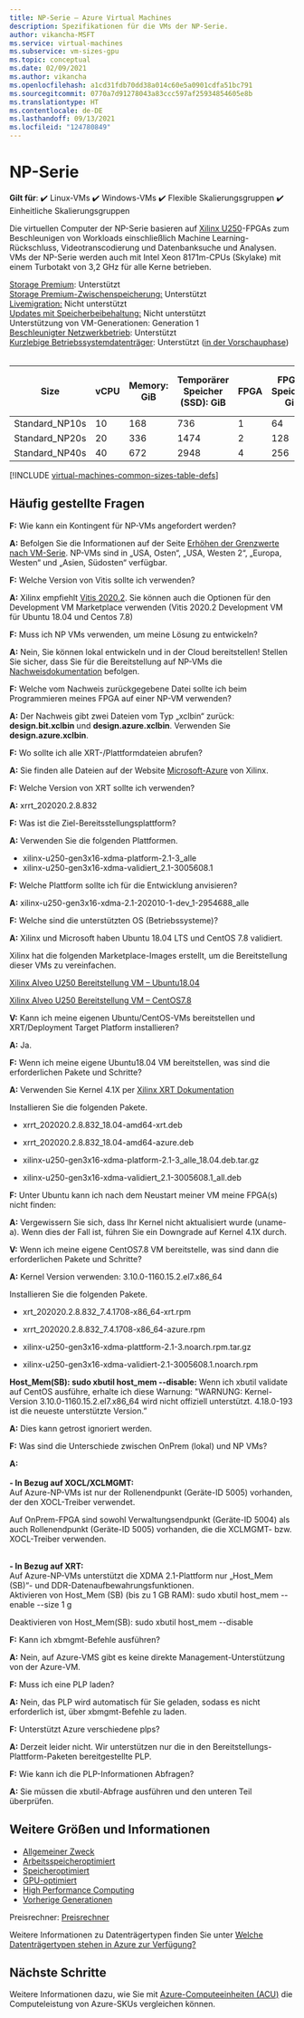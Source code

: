 ```yaml
---
title: NP-Serie – Azure Virtual Machines
description: Spezifikationen für die VMs der NP-Serie.
author: vikancha-MSFT
ms.service: virtual-machines
ms.subservice: vm-sizes-gpu
ms.topic: conceptual
ms.date: 02/09/2021
ms.author: vikancha
ms.openlocfilehash: a1cd31fdb70dd38a014c60e5a0901cdfa51bc791
ms.sourcegitcommit: 0770a7d91278043a83ccc597af25934854605e8b
ms.translationtype: HT
ms.contentlocale: de-DE
ms.lasthandoff: 09/13/2021
ms.locfileid: "124780849"
---
```

# <a name="np-series"></a>NP-Serie 

**Gilt für**: :heavy_check_mark: Linux-VMs :heavy_check_mark: Windows-VMs :heavy_check_mark: Flexible Skalierungsgruppen :heavy_check_mark: Einheitliche Skalierungsgruppen

Die virtuellen Computer der NP-Serie basieren auf [Xilinx U250](https://www.xilinx.com/products/boards-and-kits/alveo/u250.html)-FPGAs zum Beschleunigen von Workloads einschließlich Machine Learning-Rückschluss, Videotranscodierung und Datenbanksuche und Analysen. VMs der NP-Serie werden auch mit Intel Xeon 8171m-CPUs (Skylake) mit einem Turbotakt von 3,2 GHz für alle Kerne betrieben.

[Storage Premium](premium-storage-performance.md): Unterstützt<br>
[Storage Premium-Zwischenspeicherung:](premium-storage-performance.md) Unterstützt<br>
[Livemigration:](maintenance-and-updates.md) Nicht unterstützt<br>
[Updates mit Speicherbeibehaltung:](maintenance-and-updates.md) Nicht unterstützt<br>
Unterstützung von VM-Generationen: Generation 1<br>
[Beschleunigter Netzwerkbetrieb](../virtual-network/create-vm-accelerated-networking-cli.md): Unterstützt<br>
[Kurzlebige Betriebssystemdatenträger](ephemeral-os-disks.md): Unterstützt ([in der Vorschauphase](ephemeral-os-disks.md#preview---ephemeral-os-disks-can-now-be-stored-on-temp-disks))<br>
<br>

| Size | vCPU | Memory: GiB | Temporärer Speicher (SSD): GiB | FPGA | FPGA-Speicher: GiB | Max. Anzahl Datenträger | Maximale Anzahl NICs/Erwartete Netzwerkbandbreite (MBit/s) | 
|---|---|---|---|---|---|---|---|
| Standard_NP10s | 10 | 168 | 736  | 1 | 64  | 8 | 1/7500 | 
| Standard_NP20s | 20 | 336 | 1474 | 2 | 128 | 16 | 2/15000 | 
| Standard_NP40s | 40 | 672 | 2948 | 4 | 256 | 32 | 4/30000 | 



[!INCLUDE [virtual-machines-common-sizes-table-defs](../../includes/virtual-machines-common-sizes-table-defs.md)]


##  <a name="frequently-asked-questions"></a>Häufig gestellte Fragen

**F:** Wie kann ein Kontingent für NP-VMs angefordert werden?

**A:** Befolgen Sie die Informationen auf der Seite [Erhöhen der Grenzwerte nach VM-Serie](../azure-portal/supportability/per-vm-quota-requests.md). NP-VMs sind in „USA, Osten“, „USA, Westen 2“, „Europa, Westen“ und „Asien, Südosten“ verfügbar.

**F:** Welche Version von Vitis sollte ich verwenden? 

**A:** Xilinx empfiehlt [Vitis 2020.2](https://www.xilinx.com/products/design-tools/vitis/vitis-platform.html). Sie können auch die Optionen für den Development VM Marketplace verwenden (Vitis 2020.2 Development VM für Ubuntu 18.04 und Centos 7.8)

**F:** Muss ich NP VMs verwenden, um meine Lösung zu entwickeln? 

**A:** Nein, Sie können lokal entwickeln und in der Cloud bereitstellen! Stellen Sie sicher, dass Sie für die Bereitstellung auf NP-VMs die [Nachweisdokumentation](./field-programmable-gate-arrays-attestation.md) befolgen. 

**F:** Welche vom Nachweis zurückgegebene Datei sollte ich beim Programmieren meines FPGA auf einer NP-VM verwenden?

**A:** Der Nachweis gibt zwei Dateien vom Typ „xclbin“ zurück: **design.bit.xclbin** und **design.azure.xclbin**. Verwenden Sie **design.azure.xclbin**.

**F:** Wo sollte ich alle XRT-/Plattformdateien abrufen?

**A:** Sie finden alle Dateien auf der Website [Microsoft-Azure](https://www.xilinx.com/microsoft-azure.html) von Xilinx.

**F:** Welche Version von XRT sollte ich verwenden?

**A:** xrrt_202020.2.8.832 

**F:** Was ist die Ziel-Bereitsstellungsplattform?

**A:** Verwenden Sie die folgenden Plattformen.
- xilinx-u250-gen3x16-xdma-platform-2.1-3_alle
- xilinx-u250-gen3x16-xdma-validiert_2.1-3005608.1 

**F:** Welche Plattform sollte ich für die Entwicklung anvisieren?

**A:** xilinx-u250-gen3x16-xdma-2.1-202010-1-dev_1-2954688_alle 

**F:** Welche sind die unterstützten OS (Betriebssysteme)? 

**A:** Xilinx und Microsoft haben Ubuntu 18.04 LTS und CentOS 7.8 validiert.

 Xilinx hat die folgenden Marketplace-Images erstellt, um die Bereitstellung dieser VMs zu vereinfachen. 

[Xilinx Alveo U250 Bereitstellung VM – Ubuntu18.04](https://ms.portal.azure.com/#blade/Microsoft_Azure_Marketplace/GalleryItemDetailsBladeNopdl/id/xilinx.xilinx_alveo_u250_deployment_vm_ubuntu1804_032321)

[Xilinx Alveo U250 Bereitstellung VM – CentOS7.8](https://ms.portal.azure.com/#blade/Microsoft_Azure_Marketplace/GalleryItemDetailsBladeNopdl/id/xilinx.xilinx_alveo_u250_deployment_vm_centos78_032321)

**V:** Kann ich meine eigenen Ubuntu/CentOS-VMs bereitstellen und XRT/Deployment Target Platform installieren? 

**A:** Ja.

**F:** Wenn ich meine eigene Ubuntu18.04 VM bereitstellen, was sind die erforderlichen Pakete und Schritte?

**A:** Verwenden Sie Kernel 4.1X per [Xilinx XRT Dokumentation](https://www.xilinx.com/support/documentation/sw_manuals/xilinx2020_2/ug1451-xrt-release-notes.pdf)
       
Installieren Sie die folgenden Pakete.
- xrrt_202020.2.8.832_18.04-amd64-xrt.deb
       
- xrrt_202020.2.8.832_18.04-amd64-azure.deb
       
- xilinx-u250-gen3x16-xdma-platform-2.1-3_alle_18.04.deb.tar.gz
       
- xilinx-u250-gen3x16-xdma-validiert_2.1-3005608.1_all.deb  

**F:** Unter Ubuntu kann ich nach dem Neustart meiner VM meine FPGA(s) nicht finden: 

**A:** Vergewissern Sie sich, dass Ihr Kernel nicht aktualisiert wurde (uname-a). Wenn dies der Fall ist, führen Sie ein Downgrade auf Kernel 4.1X durch. 

**V:** Wenn ich meine eigene CentOS7.8 VM bereitstelle, was sind dann die erforderlichen Pakete und Schritte?

**A:** Kernel Version verwenden: 3.10.0-1160.15.2.el7.x86_64

 Installieren Sie die folgenden Pakete.
   
 - xrt_202020.2.8.832_7.4.1708-x86_64-xrt.rpm 
      
 - xrrt_202020.2.8.832_7.4.1708-x86_64-azure.rpm 
     
 - xilinx-u250-gen3x16-xdma-plattform-2.1-3.noarch.rpm.tar.gz 
      
 - xilinx-u250-gen3x16-xdma-validiert-2.1-3005608.1.noarch.rpm  

**Host_Mem(SB): sudo xbutil host_mem --disable:** Wenn ich xbutil validate auf CentOS ausführe, erhalte ich diese Warnung: "WARNUNG: Kernel-Version 3.10.0-1160.15.2.el7.x86_64 wird nicht offiziell unterstützt. 4.18.0-193 ist die neueste unterstützte Version.” 

**A:** Dies kann getrost ignoriert werden. 

**F:** Was sind die Unterschiede zwischen OnPrem (lokal) und NP VMs?

**A:**  
<br>
<b>- In Bezug auf XOCL/XCLMGMT: </b>
<br>
Auf Azure-NP-VMs ist nur der Rollenendpunkt (Geräte-ID 5005) vorhanden, der den XOCL-Treiber verwendet.

Auf OnPrem-FPGA sind sowohl Verwaltungsendpunkt (Geräte-ID 5004) als auch Rollenendpunkt (Geräte-ID 5005) vorhanden, die die XCLMGMT- bzw. XOCL-Treiber verwenden.

<br>
<b>- In Bezug auf XRT: </b>
<br>
Auf Azure-NP-VMs unterstützt die XDMA 2.1-Plattform nur „Host_Mem (SB)“- und DDR-Datenaufbewahrungsfunktionen. 
<br>
Aktivieren von Host_Mem (SB) (bis zu 1 GB RAM): sudo xbutil host_mem --enable --size 1 g 

Deaktivieren von Host_Mem(SB): sudo xbutil host_mem --disable 

**F:** Kann ich xbmgmt-Befehle ausführen? 

**A:** Nein, auf Azure-VMS gibt es keine direkte Management-Unterstützung von der Azure-VM. 

 **F:** Muss ich eine PLP laden? 

**A:** Nein, das PLP wird automatisch für Sie geladen, sodass es nicht erforderlich ist, über xbmgmt-Befehle zu laden. 

 
**F:** Unterstützt Azure verschiedene plps? 

**A:** Derzeit leider nicht. Wir unterstützen nur die in den Bereitstellungs-Plattform-Paketen bereitgestellte PLP. 

**F:** Wie kann ich die PLP-Informationen Abfragen? 

**A:** Sie müssen die xbutil-Abfrage ausführen und den unteren Teil überprüfen. 



## <a name="other-sizes-and-information"></a>Weitere Größen und Informationen

- [Allgemeiner Zweck](sizes-general.md)
- [Arbeitsspeicheroptimiert](sizes-memory.md)
- [Speicheroptimiert](sizes-storage.md)
- [GPU-optimiert](sizes-gpu.md)
- [High Performance Computing](sizes-hpc.md)
- [Vorherige Generationen](sizes-previous-gen.md)

Preisrechner: [Preisrechner](https://azure.microsoft.com/pricing/calculator/)

Weitere Informationen zu Datenträgertypen finden Sie unter [Welche Datenträgertypen stehen in Azure zur Verfügung?](disks-types.md)

## <a name="next-steps"></a>Nächste Schritte

Weitere Informationen dazu, wie Sie mit [Azure-Computeeinheiten (ACU)](acu.md) die Computeleistung von Azure-SKUs vergleichen können.